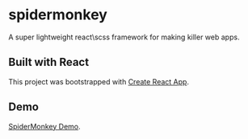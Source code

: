 # spidermonkey
A super lightweight react\scss framework for making killer web apps.

## Built with React
This project was bootstrapped with [Create React App](https://github.com/facebookincubator/create-react-app).

## Demo
[SpiderMonkey Demo](https://uxlayouts.github.io/spidermonkey/build/).
